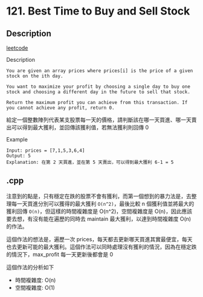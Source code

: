 # 121. Best Time to Buy and Sell Stock
## Description
[leetcode](https://leetcode.com/problems/best-time-to-buy-and-sell-stock/)

Description
```
You are given an array prices where prices[i] is the price of a given stock on the ith day.

You want to maximize your profit by choosing a single day to buy one stock and choosing a different day in the future to sell that stock.

Return the maximum profit you can achieve from this transaction. If you cannot achieve any profit, return 0.
```

給定一個整數陣列代表某支股票每一天的價格，請判斷該在哪一天買進、哪一天賣出可以得到最大獲利，並回傳該獲利值，若無法獲利則回傳 0

Example
```
Input: prices = [7,1,5,3,6,4]
Output: 5
Explanation: 在第 2 天買進，並在第 5 天賣出，可以得到最大獲利 6-1 = 5
```
## .cpp
注意到的點是，只有穩定在跌的股票不會有獲利，而第一個想到的暴力法是，去整理每一天買進分別可以獲得的最大獲利 `O(n^2)`，最後比較 n 個獲利值並將最大的獲利回傳 `O(n)`，但這樣的時間複雜度是 O(n^2)，空間複雜度是 O(n)，因此應該要去想，有沒有能在遍歷的同時去 maintain 最大獲利，以達到時間複雜度 O(n) 的作法。

這個作法的想法是，遍歷一次 prices，每天都去更新哪天買進其實最便宜，每天也去更新可能的最大獲利。這個作法可以同時處理沒有獲利的情況，因為在穩定跌的情況下，max_profit 每一天更新後都會是 0

這個作法的分析如下
- 時間複雜度: O(n)
- 空間複雜度: O(1)